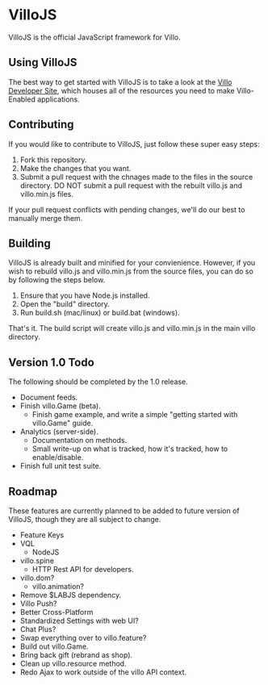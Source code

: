 VilloJS
=======

VilloJS is the official JavaScript framework for Villo.

Using VilloJS
-------------

The best way to get started with VilloJS is to take a look at the [Villo Developer Site](http://dev.villo.me), which houses all of the resources you need to make Villo-Enabled applications.

Contributing
------------

If you would like to contribute to VilloJS, just follow these super easy steps:

1. Fork this repository.
2. Make the changes that you want.
3. Submit a pull request with the chnages made to the files in the source directory. DO NOT submit a pull request with the rebuilt villo.js and villo.min.js files.

If your pull request conflicts with pending changes, we'll do our best to manually merge them.

Building
--------

VilloJS is already built and minified for your convienience. However, if you wish to rebuild villo.js and villo.min.js from the source files, you can do so by following the steps below.

1. Ensure that you have Node.js installed.
2. Open the "build" directory.
3. Run build.sh (mac/linux) or build.bat (windows).

That's it. The build script will create villo.js and villo.min.js in the main villo directory.

Version 1.0 Todo 
----------------

The following should be completed by the 1.0 release.

- Document feeds.
- Finish villo.Game (beta).
	- Finish game example, and write a simple "getting started with villo.Game" guide.
- Analytics (server-side).
	- Documentation on methods.
	- Small write-up on what is tracked, how it's tracked, how to enable/disable.
- Finish full unit test suite.
	
Roadmap
-------

These features are currently planned to be added to future version of VilloJS, though they are all subject to change.

- Feature Keys
- VQL
	- NodeJS
- villo.spine
	- HTTP Rest API for developers.
- villo.dom?
	- villo.animation?
- Remove $LABJS dependency.
- Villo Push?
- Better Cross-Platform
- Standardized Settings with web UI?
- Chat Plus?
- Swap everything over to villo.feature?
- Build out villo.Game.
- Bring back gift (rebrand as shop).
- Clean up villo.resource method.
- Redo Ajax to work outside of the villo API context.
